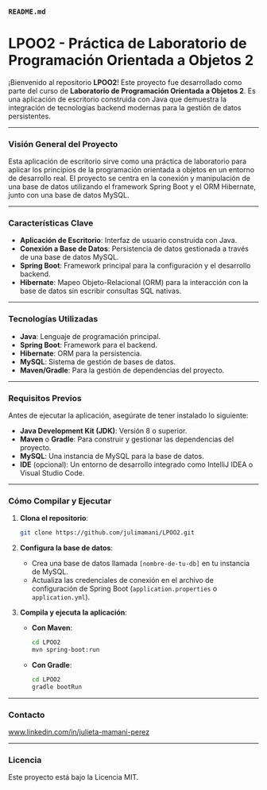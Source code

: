 
### `README.md`

# LPOO2 - Práctica de Laboratorio de Programación Orientada a Objetos 2

¡Bienvenido al repositorio **LPOO2**\! Este proyecto fue desarrollado como parte del curso de **Laboratorio de Programación Orientada a Objetos 2**. Es una aplicación de escritorio construida con Java que demuestra la integración de tecnologías backend modernas para la gestión de datos persistentes.

-----

### Visión General del Proyecto

Esta aplicación de escritorio sirve como una práctica de laboratorio para aplicar los principios de la programación orientada a objetos en un entorno de desarrollo real. El proyecto se centra en la conexión y manipulación de una base de datos utilizando el framework Spring Boot y el ORM Hibernate, junto con una base de datos MySQL.

-----

### Características Clave

  * **Aplicación de Escritorio**: Interfaz de usuario construida con Java.
  * **Conexión a Base de Datos**: Persistencia de datos gestionada a través de una base de datos MySQL.
  * **Spring Boot**: Framework principal para la configuración y el desarrollo backend.
  * **Hibernate**: Mapeo Objeto-Relacional (ORM) para la interacción con la base de datos sin escribir consultas SQL nativas.

-----

### Tecnologías Utilizadas

  * **Java**: Lenguaje de programación principal.
  * **Spring Boot**: Framework para el backend.
  * **Hibernate**: ORM para la persistencia.
  * **MySQL**: Sistema de gestión de bases de datos.
  * **Maven/Gradle**: Para la gestión de dependencias del proyecto.

-----

### Requisitos Previos

Antes de ejecutar la aplicación, asegúrate de tener instalado lo siguiente:

  * **Java Development Kit (JDK)**: Versión 8 o superior.
  * **Maven** o **Gradle**: Para construir y gestionar las dependencias del proyecto.
  * **MySQL**: Una instancia de MySQL para la base de datos.
  * **IDE** (opcional): Un entorno de desarrollo integrado como IntelliJ IDEA o Visual Studio Code.

-----

### Cómo Compilar y Ejecutar

1.  **Clona el repositorio**:

    ```bash
    git clone https://github.com/julimamani/LPOO2.git
    ```

2.  **Configura la base de datos**:

      * Crea una base de datos llamada `[nombre-de-tu-db]` en tu instancia de MySQL.
      * Actualiza las credenciales de conexión en el archivo de configuración de Spring Boot (`application.properties` o `application.yml`).

3.  **Compila y ejecuta la aplicación**:

      * **Con Maven**:
        ```bash
        cd LPOO2
        mvn spring-boot:run
        ```
      * **Con Gradle**:
        ```bash
        cd LPOO2
        gradle bootRun
        ```

-----

### Contacto
www.linkedin.com/in/julieta-mamani-perez

-----

### Licencia

Este proyecto está bajo la Licencia MIT.
